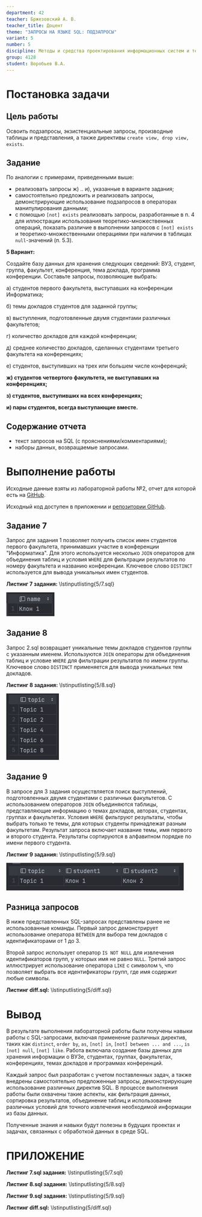 ```yaml
---
department: 42
teacher: Бржезовский А. В.
teacher_title: Доцент
theme: "ЗАПРОСЫ НА ЯЗЫКЕ SQL: ПОДЗАПРОСЫ"
variant: 5
number: 5
discipline: Методы и средства проектирования информационных систем и технологий
group: 4128
student: Воробьев В.A.
---
```


# Постановка задачи

## Цель работы

Освоить подзапросы, экзистенциальные запросы, производные
таблицы и представления, а также директивы `create view, drop view, exists`.

## Задание

По аналогии с примерами, приведенными выше:

- реализовать запросы ж) .. и), указанные в варианте задания;
- самостоятельно предложить и реализовать запросы, демонстрирующие использование подзапросов в операторах манипулирования данными;
- с помощью `[not] exists` реализовать запросы, разработанные в п. 4 для иллюстрации использования теоретико-множественных операций, показать различие в выполнении запросов с `[not] exists` и теоретико-множественными операциями при наличии в таблицах `null`-значений (п. 5.3).

**5 Вариант:**

Создайте базу данных для хранения следующих сведений: ВУЗ, студент,
группа, факультет, конференция, тема доклада, программа конференции.
Составьте запросы, позволяющие выбрать:

а) студентов первого факультета, выступавших на конференции Информатика;

б) темы докладов студентов для заданной группы;

в) выступления, подготовленные двумя студентами различных факультетов;

г) количество докладов для каждой конференции;

д) среднее количество докладов, сделанных студентами третьего факультета на конференциях;

е) студентов, выступивших на трех или большем числе конференций;

**ж) студентов четвертого факультета, не выступавших на конференциях;**

**з) студентов, выступивших на всех конференциях;**

**и) пары студентов, всегда выступающие вместе.**

## Содержание отчета

- текст запросов на SQL (с прояснениями/комментариями);
- наборы данных, возвращаемые запросами.

# Выполнение работы

Исходные данные взяты из лабораторной работы №2, отчет для которой есть
на [GitHub](https://github.com/vladcto/suai-labs/blob/d8c7a508971967641d8638ebcd107539c8fd618e/6_semester/%D0%9C%D0%A1%D0%9F%D0%98%D0%A1%D0%A2/%D0%BC%D1%81%D0%B8%D0%BF%D0%B8%D1%81%D1%82_2.pdf).

Исходный код доступен в приложении и [репозитории GitHub](WIP).

## Задание 7

Запрос для задания 1 позволяет получить список имен студентов первого факультета, принимавших
участие в конференции "Информатика". Для этого используется несколько `JOIN` операторов для
объединения таблиц и условия `WHERE` для фильтрации результатов по номеру факультета и названию
конференции. Ключевое слово `DISTINCT` используется для вывода уникальных имен студентов.

**Листинг 7 задания:**
\lstinputlisting{5/7.sql}

![Результат 1.sql](report_images/image-19.png)<m>

## Задание 8

Запрос 2.sql возвращает уникальные темы докладов студентов группы с указанным именем. Используются
`JOIN` операторы для объединения таблиц и условие `WHERE` для фильтрации результатов по имени
группы.
Ключевое слово `DISTINCT` применяется для вывода уникальных тем докладов.

**Листинг 8 задания:**
\lstinputlisting{5/8.sql}

![Результат 2.sql](report_images/image-20.png)<m>

## Задание 9

В запросе для 3 задания осуществляется поиск выступлений, подготовленных двумя студентами с
различных
факультетов. С использованием операторов `JOIN` объединяются таблицы, представляющие информацию о
темах докладов, авторах, студентах, группах и факультетах. Условия `WHERE` фильтруют результаты,
чтобы
выбрать только те темы, для которых студенты принадлежат разным факультетам. Результат запроса
включает название темы, имя первого и второго студента. Результаты сортируются в алфавитном порядке
по имени первого студента.

**Листинг 9 задания:**
\lstinputlisting{5/9.sql}

![Результат 3.sql](report_images/image-21.png)<m>

## Разница запросов

В ниже представленных SQL-запросах представлены ранее не использованные команды. Первый запрос
демонстрирует использование оператора `BETWEEN` для выбора тем докладов с идентификаторами от 1 до
3.

Второй запрос использует оператор `IS NOT NULL` для извлечения идентификаторов групп, у которых имя
не
равно `NULL`. Третий запрос иллюстрирует использование оператора `LIKE` с символом `%`, что
позволяет выбрать все идентификаторы групп, где имя содержит любые символы.

**Листинг diff.sql:**
\lstinputlisting{5/diff.sql}


# Вывод

В результате выполнения лабораторной работы были получены навыки работы с SQL-запросами, включая
применение различных директив, таких
как `distinct`, `order by`, `as`, `[not] in`, `[not] between ... and ...`, `is [not] null`, `[not] like`.
Работа включала создание базы данных для хранения информации о ВУЗе, студентах, группах,
факультетах, конференциях, темах докладов и программах конференций.

Каждый запрос был разработан с учетом поставленных задач, а также внедрены самостоятельно
предложенные запросы, демонстрирующие использование различных директив SQL. В процессе выполнения
работы были охвачены такие аспекты, как фильтрация данных, сортировка
результатов, объединение таблиц и использование различных условий для точного извлечения необходимой
информации из базы данных.

Полученные знания и навыки будут полезны в будущих проектах и задачах, связанных с обработкой данных
в среде SQL.

# ПРИЛОЖЕНИЕ <suaidoc-center>

**Листинг 7.sql задания:**
\lstinputlisting{5/7.sql}

**Листинг 8.sql задания:**
\lstinputlisting{5/8.sql}

**Листинг 9.sql задания:**
\lstinputlisting{5/9.sql}

**Листинг diff.sql:**
\lstinputlisting{5/diff.sql}